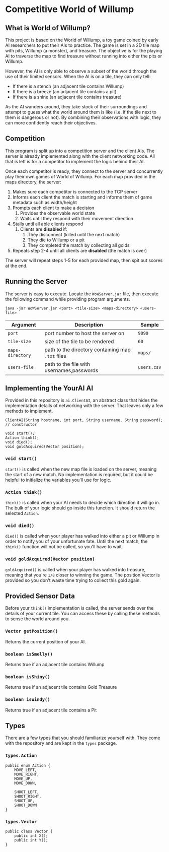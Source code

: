 # Competitive World of Willump

## What is World of Willump?
This project is based on the World of Willump, a toy game coined by early AI
researchers to put their AIs to practice. The game is set in a 2D tile map
with pits, Willump (a monster), and treasure. The objective is for the
playing AI to traverse the map to find treasure without running into either
the pits or Willump.

However, the AI is only able to observe a subset of the world through
the use of their limited sensors. When the AI is on a tile, they can
only tell:

- If there is a stench (an adjacent tile contains Willump)
- If there is a breeze (an adjacent tile contains a pit)
- If there is a shine (an adjacent tile contains treasure)

As the AI wanders around, they take stock of their surroundings and
attempt to guess what the world around them is like (i.e. if the tile
next to them is dangerous or not). By combining their observations with
logic, they can more confidently reach their objectives.

## Competition
This program is split up into a competition server and the client AIs.
The server is already implemented along with the client networking code.
All that is left is for a competitor to implement the logic behind their
AI.

Once each competitor is ready, they connect to the server and
concurrently play their own games of World of Willump. For each map
provided in the maps directory, the server:

1. Makes sure each competitor is connected to the TCP server
2. Informs each client the match is starting and informs them of game
   metadata such as width/height
3. Prompts each client to make a decision
    1. Provides the observable world state
    2. Waits until they respond with their movement direction
4. Stalls until all able clients respond
    1. Clients are **disabled** if:
        1. They disconnect (killed until the next match)
        2. They die to Willump or a pit
        3. They completed the match by collecting all golds
5. Repeats step 2-4 until all clients are **disabled** (the match
   is over)

The server will repeat steps 1-5 for each provided map, then spit out
scores at the end.

## Running the Server
The server is easy to execute. Locate the `WoWServer.jar`
file, then execute the following command while providing program
arguments.

    java -jar WoWServer.jar <port> <tile-size> <maps-directory> <users-file>

| Argument | Description | Sample |
| --- | --- | --- |
| `port` | port number to host the server on | `9090` |
| `tile-size` | size of the tile to be rendered | `60` |
| `maps-directory` | path to the directory containing map `.txt` files | `maps/` |
| `users-file` | path to the file with usernames,passwords | `users.csv` |

## Implementing the YourAI AI
Provided in this repository is `ai.ClientAI`, an abstract class that
hides the implementation details of networking with the server. That
leaves only a few methods to implement.

    ClientAI(String hostname, int port, String username, String password); // constructor
    
    void start();
    Action think();
    void died();
    void goldAcquired(Vector position);

### `void start()`
`start()` is called when the new map file is loaded on the server, meaning
the start of a new match. No implementation is required, but it could be
helpful to initialize the variables you'll use for logic.

### `Action think()`
`think()` is called when your AI needs to decide which direction it will
go in. The bulk of your logic should go inside this function. It should
return the selected `Action`.

### `void died()`
`died()` is called when your player has walked into either a pit or Willump
in order to notify you of your unfortunate fate. Until the next match, the
`think()` function will not be called, so you'll have to wait.

### `void goldAcquired(Vector position)`
`goldAcquired()` is called when your player has walked into treasure,
meaning that you're `1/8` closer to winning the game. The position Vector
is provided so you don't waste time trying to collect this gold again.

## Provided Sensor Data
Before your `think()` implementation is called, the server sends over
the details of your current tile. You can access these by calling
these methods to sense the world around you.

### `Vector getPosition()`
Returns the current position of your AI.

### `boolean isSmelly()`
Returns true if an adjacent tile contains Willump

### `boolean isShiny()`
Returns true if an adjacent tile contains Gold Treasure

### `boolean isWindy()`
Returns true if an adjacent tile contains a Pit

## Types
There are a few types that you should familiarize yourself with. They
come with the repository and are kept in the `types` package.

### `types.Action`

    public enum Action {
        MOVE_LEFT,
        MOVE_RIGHT,
        MOVE_UP,
        MOVE_DOWN,
        
        SHOOT_LEFT,
        SHOOT_RIGHT,
        SHOOT_UP,
        SHOOT_DOWN
    }

### `types.Vector`

    public class Vector {
        public int X();
        public int Y();
    }